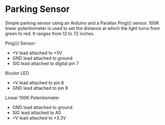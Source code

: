 # Parking Sensor
Simple parking sensor using an Arduino and a Parallax Ping))) sensor.  100K
linear potentiometer is used to set the distance at which the light turns from
green to red. It ranges from 12 to 72 inches.

Ping))) Sensor:

  * +V lead attached to +5V
  * GND lead attached to ground
  * SIG lead attached to digital pin 7

Bicolor LED

  * +V lead attached to pin 8
  * GND lead attached to pin 9

Linear 100K Potentiometer

  * GND lead attached to ground
  * SIG lead attached to A0
  * +V lead attached to +3.3V

